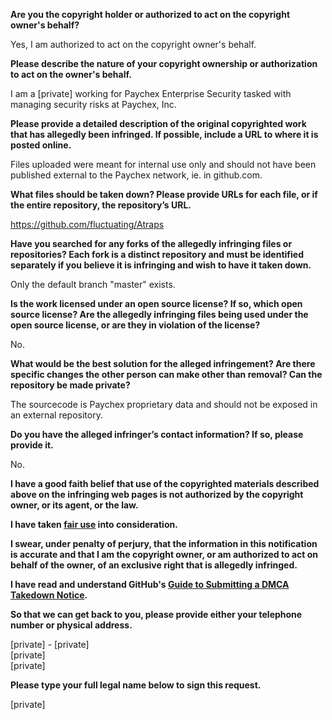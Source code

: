 **Are you the copyright holder or authorized to act on the copyright owner's behalf?**

Yes, I am authorized to act on the copyright owner's behalf.

**Please describe the nature of your copyright ownership or authorization to act on the owner's behalf.**

I am a [private] working for Paychex Enterprise Security tasked with managing security risks at Paychex, Inc.

**Please provide a detailed description of the original copyrighted work that has allegedly been infringed. If possible, include a URL to where it is posted online.**

Files uploaded were meant for internal use only and should not have been published external to the Paychex network, ie. in github.com.

**What files should be taken down? Please provide URLs for each file, or if the entire repository, the repository’s URL.**

https://github.com/fluctuating/Atraps

**Have you searched for any forks of the allegedly infringing files or repositories? Each fork is a distinct repository and must be identified separately if you believe it is infringing and wish to have it taken down.**

Only the default branch "master" exists.

**Is the work licensed under an open source license? If so, which open source license? Are the allegedly infringing files being used under the open source license, or are they in violation of the license?**

No.

**What would be the best solution for the alleged infringement? Are there specific changes the other person can make other than removal? Can the repository be made private?**

The sourcecode is Paychex proprietary data and should not be exposed in an external repository.

**Do you have the alleged infringer’s contact information? If so, please provide it.**

No.

**I have a good faith belief that use of the copyrighted materials described above on the infringing web pages is not authorized by the copyright owner, or its agent, or the law.**

**I have taken <a href="https://www.lumendatabase.org/topics/22">fair use</a> into consideration.**

**I swear, under penalty of perjury, that the information in this notification is accurate and that I am the copyright owner, or am authorized to act on behalf of the owner, of an exclusive right that is allegedly infringed.**

**I have read and understand GitHub's <a href="https://docs.github.com/articles/guide-to-submitting-a-dmca-takedown-notice/">Guide to Submitting a DMCA Takedown Notice</a>.**

**So that we can get back to you, please provide either your telephone number or physical address.**

[private] - [private]  
[private]  
[private]  

**Please type your full legal name below to sign this request.**

[private] 
